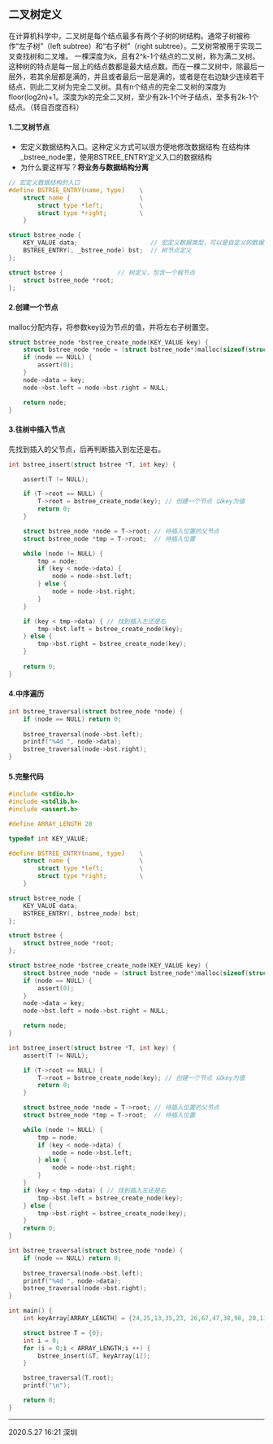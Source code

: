 ## 二叉树定义
在计算机科学中，二叉树是每个结点最多有两个子树的树结构。通常子树被称作“左子树”（left subtree）和“右子树”（right subtree）。二叉树常被用于实现二叉查找树和二叉堆。
一棵深度为k，且有2^k-1个结点的二叉树，称为满二叉树。这种树的特点是每一层上的结点数都是最大结点数。而在一棵二叉树中，除最后一层外，若其余层都是满的，并且或者最后一层是满的，或者是在右边缺少连续若干结点，则此二叉树为完全二叉树。具有n个结点的完全二叉树的深度为floor(log2n)+1。深度为k的完全二叉树，至少有2k-1个叶子结点，至多有2k-1个结点。（转自百度百科）



#### 1.二叉树节点
* 宏定义数据结构入口。这种定义方式可以很方便地修改数据结构
在结构体_bstree_node里，使用BSTREE_ENTRY定义入口的数据结构
* 为什么要这样写？**将业务与数据结构分离**
```c
// 宏定义数据结构的入口
#define BSTREE_ENTRY(name, type)    \
    struct name {                   \
        struct type *left;          \
        struct type *right;         \
	}

struct bstree_node {
	KEY_VALUE data;                    // 宏定义数据类型，可以是自定义的数据结构
	BSTREE_ENTRY(, _bstree_node) bst;  // 树节点定义
};

struct bstree {               // 树定义，包含一个根节点
	struct bstree_node *root;
};
```

#### 2.创建一个节点
malloc分配内存，将参数key设为节点的值，并将左右子树置空。
```c
struct bstree_node *bstree_create_node(KEY_VALUE key) {
	struct bstree_node *node = (struct bstree_node*)malloc(sizeof(struct bstree_node));
	if (node == NULL) {
		assert(0);
	}
	node->data = key;
	node->bst.left = node->bst.right = NULL;

	return node;
}
```

#### 3.往树中插入节点
先找到插入的父节点，后再判断插入到左还是右。
```c
int bstree_insert(struct bstree *T, int key) {

	assert(T != NULL);

	if (T->root == NULL) {
		T->root = bstree_create_node(key); // 创建一个节点 以key为值
		return 0;
	}

	struct bstree_node *node = T->root; // 待插入位置的父节点
	struct bstree_node *tmp = T->root;  // 待插入位置

	while (node != NULL) {
		tmp = node;
		if (key < node->data) {
			node = node->bst.left;
		} else {
			node = node->bst.right;
		}
	}

	if (key < tmp->data) { // 找到插入左还是右
		tmp->bst.left = bstree_create_node(key);
	} else {
		tmp->bst.right = bstree_create_node(key);
	}
	
	return 0;
}
```

#### 4.中序遍历
```c
int bstree_traversal(struct bstree_node *node) {
	if (node == NULL) return 0;
	
	bstree_traversal(node->bst.left);
	printf("%4d ", node->data);
	bstree_traversal(node->bst.right);
}
```

#### 5.完整代码
```c
#include <stdio.h>
#include <stdlib.h>
#include <assert.h>

#define ARRAY_LENGTH 20

typedef int KEY_VALUE;

#define BSTREE_ENTRY(name, type) 	\
	struct name {					\
		struct type *left;			\
		struct type *right;			\
	}

struct bstree_node {
	KEY_VALUE data;
	BSTREE_ENTRY(, bstree_node) bst;
};

struct bstree {
	struct bstree_node *root;
};

struct bstree_node *bstree_create_node(KEY_VALUE key) {
	struct bstree_node *node = (struct bstree_node*)malloc(sizeof(struct bstree_node));
	if (node == NULL) {
		assert(0);
	}
	node->data = key;
	node->bst.left = node->bst.right = NULL;

	return node;
}

int bstree_insert(struct bstree *T, int key) {
	assert(T != NULL);

	if (T->root == NULL) {
		T->root = bstree_create_node(key); // 创建一个节点 以key为值
		return 0;
	}

	struct bstree_node *node = T->root; // 待插入位置的父节点
	struct bstree_node *tmp = T->root;  // 待插入位置

	while (node != NULL) {
		tmp = node;
		if (key < node->data) {
			node = node->bst.left;
		} else {
			node = node->bst.right;
		}
	}
	if (key < tmp->data) { // 找到插入左还是右
		tmp->bst.left = bstree_create_node(key);
	} else {
		tmp->bst.right = bstree_create_node(key);
	}
	return 0;
}

int bstree_traversal(struct bstree_node *node) {
	if (node == NULL) return 0;
	
	bstree_traversal(node->bst.left);
	printf("%4d ", node->data);
	bstree_traversal(node->bst.right);
}

int main() {
	int keyArray[ARRAY_LENGTH] = {24,25,13,35,23, 26,67,47,38,98, 20,13,17,49,12, 21,9,18,14,15};

	struct bstree T = {0};
	int i = 0;
	for (i = 0;i < ARRAY_LENGTH;i ++) {
		bstree_insert(&T, keyArray[i]);
	}

	bstree_traversal(T.root);
	printf("\n");

	return 0;
}
```

---
2020.5.27  16:21  深圳
